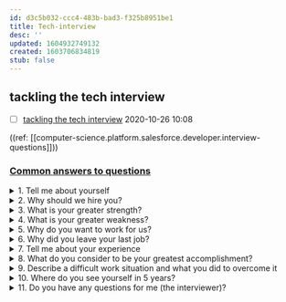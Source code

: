 ```yaml
---
id: d3c5b032-ccc4-483b-bad3-f325b8951be1
title: Tech-interview
desc: ''
updated: 1604932749132
created: 1603706834819
stub: false
---
```


## tackling the tech interview

- [ ] [tackling the tech interview](https://web.microsoftstream.com/video/91399a16-3327-416c-b76c-a948e0e8cee1?channelId=00ec9f3b-2f35-40e6-aa1e-1bea6a625a79) 2020-10-26 10:08


((ref: [[computer-science.platform.salesforce.developer.interview-questions]]))

### [Common answers to questions](https://docs.google.com/document/d/11z6pvtfISMzCInGJKlYu1l0gr96jsoXSF6woR4-aX1c/edit)

<details><summary>
1. Tell me about yourself
</summary>

## Overview Experience highlights
- I get interested in web development in order to build a website for myself and sell my art more than 10 years ago.
Basically, I learn HTML and CSS that is the basic foundation of web development. Since I’m passionate about learning I bought a book about JavaScript and JQuery that get me more into the Programming side of just ‘coding’.
I then joined a Bootcamp program and learnt both front-end with JS and back-end with C# and Java. I then got a job as a WordPress Developer and learn some PHP and MySQL databases even if I’ve been more oriented into front-end.
I discover React and fallen in love with building UI, I built some Apps and when looking for a position I discover Salesforce Platform and I saw a lot of potentialities while being contacted by Revolent.

- Values in Revolent:
Culture elements such as Revols for good (giving back)
9 weeks training program that leads to the Admin and Developer certification:
Admin:
Get the basics of SF platform such as -> org Setup
User Setup
Security and Access
Standard and Custom Objects
Customize the UI such as Page Layout, fields, tabs, processes (record types)
Platform Developer:
Review SF fundamentals
Data Modeling with how to find data with SOQL and SOSL, relationships
Logic and Processes: Declarative(Workflow rules, Approval Process, Lightning Flow: Process Builder and Flow Builder) Processes vs Programmatic development (Classes and Triggers and DML and testing)
UI
Testing
Debug and Deployment tools
Governor Limits and Save Order of Execution
Visualforce Pages, Aura and LWC


- Values in Salesforce:
First cloud computing company
Number 1 CRM (20% circa) with 150.000 companies
Fast-growing Company and huge potential need of platform experts in the next 5 years
Values: Ohana, trust, customer success, innovation, equality, giving back

- My three big  achievements:
Learning a new language
Build websites and Apps in React to solve some business need: go to:...
Passing the Platform Developer Certification exam
</details>

<details><summary>
2. Why should we hire you?
</summary>

Technical reasons: I know JS… I know the business from my previous experience/ passionate about your product, I CAN DO  x,y,z….

My strengths and technical point (why are they useful at work)
Willingness to learn
JavaScript
Documentation

My weakness and technical point (why are they useful at work)
Often when I do things I wait to deliver in order to make them even better (Perfectionist)
</details>

<details><summary>
3. What is your greater strength?
</summary>

Technically: JS and understand what is not working in general (BS detector).
</details>

<details><summary>
4. What is your greater weakness?
</summary>

I'm sincere (sometime is better don't talk) and sometimes I'm a perfectionist (I can stay too long on a things since is working and I want to make it even better and better and ...)
</details>

<details><summary>
5. Why do you want to work for us?
</summary>
**Lorem ipsum dolor sit amet...**
</details>


<details><summary>
6. Why did you leave your last job?
</summary>

After almost 3 years at ClickReturn and after I develop good technical expertise in WP, I spoke to my Director (owner) about my role and future directions/projects.
What came out is that my Director want me to spend more time to develop more SEO and Social Media manager skills, and I instead want to do more programming work.
I started to learn to REACT with javascript and when I was reading and looking for an opportunity I discover Salesforce
</details>


<details><summary>
7. Tell me about your experience
</summary>
**Lorem ipsum dolor sit amet...**
</details>

<details><summary>
8. What do you consider to be your greatest accomplishment?
</summary>

==More practical point of view==: Learning to use JavaScript (even with React) to build client-side App to solve a business need.
==More High level== Understand the basics of programming: Procedure -> decision -> loop.
Or
==Structured programming is based on three control structures: sequence, selection, and repetition==
[Structure Program Theorem wiki](https://en.wikipedia.org/wiki/Structured_program_theorem)
</details>

<details><summary>
9. Describe a difficult work situation and what you did to overcome it
</summary>

I had a different viewpoint on a possible technical solution for a customer’s website with my designer.
I thought that since he was a designer he has no much say about that so we argue for a bit.
I then remember I was reading about self-development and cognitive bias so I tried instead to listen again his reasons propose as well mine and see what was good from both and reasoning together about pros and cons of both approaches and I suggested a Weighted Average Decision Matrix (WADM).
The basic idea here is to rationalize the decision-making process and not be lead by emotions.
</details>


<details><summary>
10. Where do you see yourself in 5 years?
</summary>
Get JS certification, Platform Developer 2, (hopefully building app on the Heroku Platform in NoodeJS) learn about Integrations and APIs.
</details>

<details><summary>
11. Do you have any questions for me (the interviewer)?
</summary>

What a day working day looks like?
Which are the activities of the top line in the next months?
Which Project Management style are you using? Waterfall/AGile? Scrum, kanban… etc
What are your metrics in evaluating an employee?
Which big challenges are you facing today…
</details>


